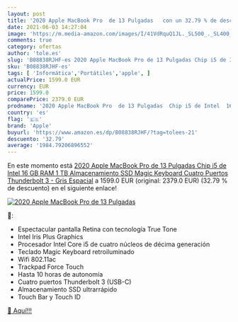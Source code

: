 ```yaml
---
layout: post
title: '2020 Apple MacBook Pro  de 13 Pulgadas   con un 32.79 % de descuento'
date: 2021-06-03 14:27:04
image: 'https://m.media-amazon.com/images/I/41VdRquQ1JL._SL500_._SL400_.jpg'
comments: true
category: ofertas
author: 'tole.es'
slug: 'B08838RJHF-es 2020 Apple MacBook Pro de 13 Pulgadas Chip i5 de Intel 16...'
sku: 'B08838RJHF-es'
tags: [ 'Informática','Portátiles','apple', ]
actualPrice: 1599.0 EUR
currency: EUR
price: 1599.0
comparePrice: 2379.0 EUR
prodname: '2020 Apple MacBook Pro  de 13 Pulgadas  Chip i5 de Intel  16 GB RAM  1 TB Almacenamiento SSD  Magic Keyboard  Cuatro Puertos Thunderbolt 3  - Gris Espacial'
country: 'es'
flag: '🇪🇸'
brand: 'Apple'
buyurl: 'https://www.amazon.es/dp/B08838RJHF/?tag=tolees-21'
descuento: '32.79'
average: '1984.79206896552'
---
```


En este momento está [2020 Apple MacBook Pro  de 13 Pulgadas  Chip i5 de Intel  16 GB RAM  1 TB Almacenamiento SSD  Magic Keyboard  Cuatro Puertos Thunderbolt 3  - Gris Espacial](https://www.amazon.es/dp/B08838RJHF/?tag=tolees-21) a 1599.0 EUR (original: 2379.0 EUR) (32.79 %  de descuento) en el siguiente enlace!

[![2020 Apple MacBook Pro  de 13 Pulgadas  ](https://m.media-amazon.com/images/I/41VdRquQ1JL._SL500_._SL400_.jpg)](https://www.amazon.es/dp/B08838RJHF/?tag=tolees-21)

🔎:

- Espectacular pantalla Retina con tecnología True Tone
- Intel Iris Plus Graphics
- Procesador Intel Core i5 de cuatro núcleos de décima generación
- Teclado Magic Keyboard retroiluminado
- Wifi 802.11ac
- Trackpad Force Touch
- Hasta 10 horas de autonomía
- Cuatro puertos Thunderbolt 3 (USB-C)
- Almacenamiento SSD ultrarrápido
- Touch Bar y Touch ID

[🛒 Aquí!!!](https://www.amazon.es/dp/B08838RJHF/?tag=tolees-21)
